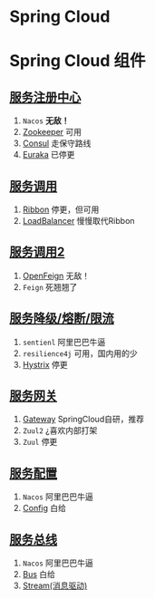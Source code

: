 # Spring Cloud





# Spring Cloud 组件

## [服务注册中心](https://github.com/andochiwa/SpringCloud/blob/master/Notes/%E6%9C%8D%E5%8A%A1%E6%B3%A8%E5%86%8C.md)

1. `Nacos` **无敌！**
2. [Zookeeper](https://github.com/andochiwa/SpringCloud/blob/master/Notes/zookeeper.md) 可用
3. [Consul](https://github.com/andochiwa/SpringCloud/blob/master/Notes/Consul.md) 走保守路线
4. [Euraka](https://github.com/andochiwa/SpringCloud/blob/master/Notes/Eureka.md) 已停更

## [服务调用](https://github.com/andochiwa/SpringCloud/blob/master/Notes/%E6%9C%8D%E5%8A%A1%E8%B0%83%E7%94%A8.md)

1. [Ribbon](https://github.com/andochiwa/SpringCloud/blob/master/Notes/Ribbon.md) 停更，但可用
2. [LoadBalancer](https://github.com/andochiwa/SpringCloud/blob/master/Notes/Ribbon.md) 慢慢取代Ribbon

## [服务调用2](https://github.com/andochiwa/SpringCloud/blob/master/Notes/%E6%9C%8D%E5%8A%A1%E8%B0%83%E7%94%A8.md)

1. [OpenFeign](https://github.com/andochiwa/SpringCloud/blob/master/Notes/OpenFeign.md) 无敌！
2. `Feign` 死翘翘了

## [服务降级/熔断/限流](https://github.com/andochiwa/SpringCloud/blob/master/Notes/%E6%9C%8D%E5%8A%A1%E9%99%8D%E7%BA%A7.md)

1. `sentienl` 阿里巴巴牛逼
2. `resilience4j` 可用，国内用的少
3. [Hystrix](https://github.com/andochiwa/SpringCloud/blob/master/Notes/Hystrix.md) 停更

## [服务网关](https://github.com/andochiwa/SpringCloud/blob/master/Notes/%E6%9C%8D%E5%8A%A1%E7%BD%91%E5%85%B3.md)

1. [Gateway](https://github.com/andochiwa/SpringCloud/blob/master/Notes/Gateway.md) SpringCloud自研，推荐
2. `Zuul2` ¿喜欢内部打架
3. `Zuul` 停更

## [服务配置](https://github.com/andochiwa/SpringCloud/blob/master/Notes/%E6%9C%8D%E5%8A%A1%E9%85%8D%E7%BD%AE.md)

1. `Nacos` 阿里巴巴牛逼
2. [Config](https://github.com/andochiwa/SpringCloud/blob/master/Notes/Config.md) 白给

## [服务总线](https://github.com/andochiwa/SpringCloud/blob/master/Notes/%E6%9C%8D%E5%8A%A1%E6%80%BB%E7%BA%BF.md)

1. `Nacos` 阿里巴巴牛逼
2. [Bus](https://github.com/andochiwa/SpringCloud/blob/master/Notes/Bus.md) 白给
3. [Stream(消息驱动)](https://github.com/andochiwa/SpringCloud/blob/master/Notes/Stream.md)